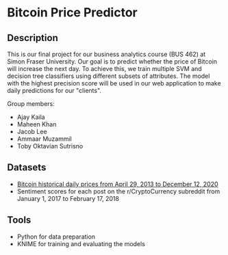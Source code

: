 # Bitcoin Price Predictor 

## Description

This is our final project for our business analytics course (BUS 462) at Simon Fraser University. Our goal is to predict whether the price of Bitcoin will increase the next day. To achieve this, we train multiple SVM and decision tree classifiers using different subsets of attributes. The model with the highest precision score will be used in our web application to make daily predictions for our "clients".

Group members:
- Ajay Kaila
- Maheen Khan
- Jacob Lee
- Ammaar Muzammil
- Toby Oktavian Sutrisno

## Datasets
- [Bitcoin historical daily prices from April 29, 2013 to December 12, 2020](https://www.kaggle.com/mtakcy/historical-data-for-top-20-coins-by-market-cap?sele)
- Sentiment scores for each post on the r/CryptoCurrency subreddit from January 1, 2017 to February 17, 2018

## Tools

- Python for data preparation
- KNIME for training and evaluating the models